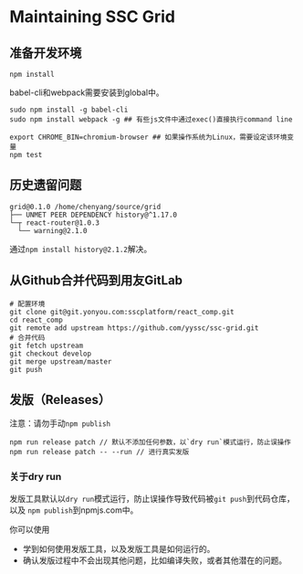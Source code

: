 # Maintaining SSC Grid

## 准备开发环境

```
npm install
```

babel-cli和webpack需要安装到global中。

```
sudo npm install -g babel-cli
sudo npm install webpack -g ## 有些js文件中通过exec()直接执行command line
```

```
export CHROME_BIN=chromium-browser ## 如果操作系统为Linux，需要设定该环境变量
npm test
```

## 历史遗留问题

```
grid@0.1.0 /home/chenyang/source/grid
├── UNMET PEER DEPENDENCY history@^1.17.0
└─┬ react-router@1.0.3 
  └── warning@2.1.0 
```

通过`npm install history@2.1.2`解决。

## 从Github合并代码到用友GitLab

```
# 配置环境
git clone git@git.yonyou.com:sscplatform/react_comp.git
cd react_comp
git remote add upstream https://github.com/yyssc/ssc-grid.git
# 合并代码
git fetch upstream
git checkout develop
git merge upstream/master
git push
```

## 发版（Releases）

注意：请勿手动`npm publish`

```
npm run release patch // 默认不添加任何参数，以`dry run`模式运行，防止误操作
npm run release patch -- --run // 进行真实发版
```

### 关于dry run

发版工具默认以`dry run`模式运行，防止误操作导致代码被`git push`到代码仓库，以及
`npm publish`到npmjs.com中。

你可以使用

- 学到如何使用发版工具，以及发版工具是如何运行的。
- 确认发版过程中不会出现其他问题，比如编译失败，或者其他潜在的问题。
